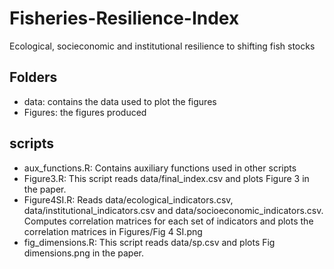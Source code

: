 # Fisheries-Resilience-Index
Ecological, socieconomic and institutional resilience to shifting fish stocks

## Folders

- data: contains the data used to plot the figures
- Figures: the figures produced

## scripts

- aux_functions.R: Contains auxiliary functions used in other scripts
- Figure3.R: This script reads data/final_index.csv and plots Figure 3 in the paper.
- Figure4SI.R: Reads data/ecological_indicators.csv, data/institutional_indicators.csv and data/socioeconomic_indicators.csv. Computes correlation matrices for each set of indicators and plots the correlation matrices in Figures/Fig 4 SI.png
- fig_dimensions.R: This script reads data/sp.csv and plots Fig dimensions.png in the paper.